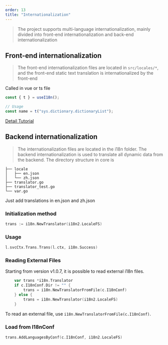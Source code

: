 ```yaml
---
order: 13
title: "Internationalization"
---
```


> The project supports multi-language internationalization, mainly divided into front-end internationalization and back-end internationalization

## Front-end internationalization

> The front-end internationalization files are located in `src/locales/*`, and the front-end static text translation is internationalized by the front-end

Called in vue or ts file

```typescript
const { t } = useI18n();

// Usage
const name = t("sys.dictionary.dictionaryList");
```

[Detail Tutorial](https://doc.vvbin.cn/dep/i18n.html)

## Backend internationalization

> The internationalization files are located in the i18n folder. The backend internationalization is used to translate all dynamic data from the backend. The directory structure in core is

```text
├── locale
│   ├── en.json
│   └── zh.json
├── translator.go
├── translator_test.go
└── var.go

```

Just add translations in en.json and zh.json

### Initialization method

```go
trans := i18n.NewTranslator(i18n2.LocaleFS)
```

### Usage

```go
l.svcCtx.Trans.Trans(l.ctx, i18n.Success)
```

### Reading External Files

Starting from version v1.0.7, it is possible to read external i18n files.

```go
    var trans *i18n.Translator
	if c.I18nConf.Dir != "" {
		trans = i18n.NewTranslatorFromFile(c.I18nConf)
	} else {
		trans = i18n.NewTranslator(i18n2.LocaleFS)
	}
```

To read an external file, use `i18n.NewTranslatorFromFile(c.I18nConf)`.

### Load from I18nConf

```go
trans.AddLanguagesByConf(c.I18nConf, i18n2.LocaleFS)
```